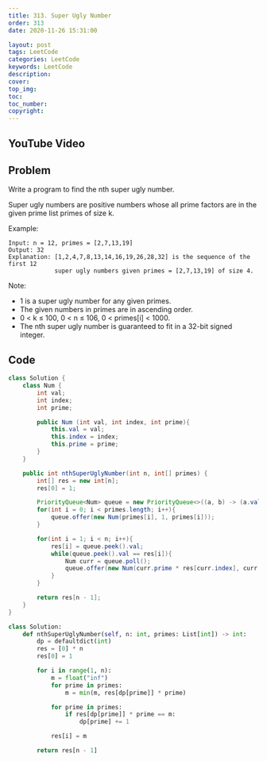 ```yaml
---
title: 313. Super Ugly Number
order: 313
date: 2020-11-26 15:31:00

layout: post
tags: LeetCode
categories: LeetCode
keywords: LeetCode
description:
cover:
top_img:
toc:
toc_number:
copyright:
---
```


## YouTube Video

## Problem

Write a program to find the nth super ugly number.

Super ugly numbers are positive numbers whose all prime factors are in the given prime list primes of size k.

Example:

```
Input: n = 12, primes = [2,7,13,19]
Output: 32
Explanation: [1,2,4,7,8,13,14,16,19,26,28,32] is the sequence of the first 12
             super ugly numbers given primes = [2,7,13,19] of size 4.
```

Note:

- 1 is a super ugly number for any given primes.
- The given numbers in primes are in ascending order.
- 0 < k ≤ 100, 0 < n ≤ 106, 0 < primes[i] < 1000.
- The nth super ugly number is guaranteed to fit in a 32-bit signed integer.

## Code

```java
class Solution {
    class Num {
        int val;
        int index;
        int prime;

        public Num (int val, int index, int prime){
            this.val = val;
            this.index = index;
            this.prime = prime;
        }
    }

    public int nthSuperUglyNumber(int n, int[] primes) {
        int[] res = new int[n];
        res[0] = 1;

        PriorityQueue<Num> queue = new PriorityQueue<>((a, b) -> (a.val - b.val));
        for(int i = 0; i < primes.length; i++){
            queue.offer(new Num(primes[i], 1, primes[i]));
        }

        for(int i = 1; i < n; i++){
            res[i] = queue.peek().val;
            while(queue.peek().val == res[i]){
                Num curr = queue.poll();
                queue.offer(new Num(curr.prime * res[curr.index], curr.index + 1, curr.prime));
            }
        }

        return res[n - 1];
    }
}
```

```python
class Solution:
    def nthSuperUglyNumber(self, n: int, primes: List[int]) -> int:
        dp = defaultdict(int)
        res = [0] * n
        res[0] = 1

        for i in range(1, n):
            m = float("inf")
            for prime in primes:
                m = min(m, res[dp[prime]] * prime)

            for prime in primes:
                if res[dp[prime]] * prime == m:
                    dp[prime] += 1

            res[i] = m

        return res[n - 1]
```
